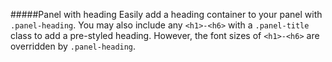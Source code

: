 #####Panel with heading
Easily add a heading container to your panel with `.panel-heading`. You may also include any `<h1>-<h6>` with a `.panel-title` class to add a pre-styled heading. However, the font sizes of `<h1>-<h6>` are overridden by `.panel-heading`.